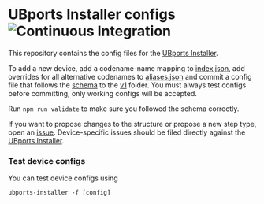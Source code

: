 # UBports Installer configs ![Continuous Integration](https://github.com/ubports/installer-configs/workflows/Continuous%20Integration/badge.svg)

This repository contains the config files for the [UBports Installer](https://github.com/ubports/ubports-installer).

To add a new device, add a codename-name mapping to [index.json](./index.json), add overrides for all alternative codenames to [aliases.json](./aliases.json) and commit a config file that follows the [schema](./v1/_device.schema.json) to the [v1](./v1) folder. You must always test configs before committing, only working configs will be accepted.

Run `npm run validate` to make sure you followed the schema correctly.

If you want to propose changes to the structure or propose a new step type, open an [issue](https://github.com/ubports/installer-configs/issues/new). Device-specific issues should be filed directly against the [UBports Installer](https://github.com/ubports/ubports-installer/issues/new).

### Test device configs

You can test device configs using
```
ubports-installer -f [config]
```
